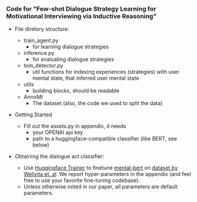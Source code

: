 ### Code for "Few-shot Dialogue Strategy Learning for Motivational Interviewing via Inductive Reasoning"

- File diretory structure:
  - train_agent.py
    - for learning dialogue strategies
  - inference.py
    - for evaluating dialogue strategies
  - tom_detector.py
    - util functions for indexing experiences (strategies) with user mental state, that inferred user mental state
  - utils
    - building blocks, should be readable
  - AnnoMI
    - The dataset (also, the code we used to split the data)

- Getting Started
  - Fill out the assets.py in appendix, it needs
    - your OPENAI api key
    - path to a huggingface-compatible classifier (like BERT, see below)


- Obtaining the dialogue act classifier:
  - Use [Huggingface Trainer](https://huggingface.co/docs/transformers/main_classes/trainer) to finetune [mental-bert](https://huggingface.co/mental/mental-bert-base-uncased) on [dataset by Welivita et. al](https://aclanthology.org/2022.coling-1.293/). We report hyper-parameters in the appendix (and feel free to use your favorite fine-tuning codebase). 
  - Unless otherwise noted in our paper, all parameters are default parameters.
